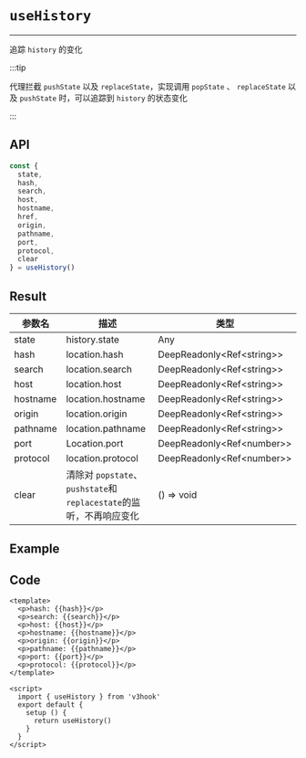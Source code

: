 # ``useHistory``

---



追踪 ``history`` 的变化



:::tip

代理拦截 ``pushState`` 以及 ``replaceState``，实现调用 ``popState`` 、 ``replaceState`` 以及 ``pushState`` 时，可以追踪到 ``history`` 的状态变化

:::



## API



```typescript
const {
  state,
  hash,
  search,
  host,
  hostname,
  href,
  origin,
  pathname,
  port,
  protocol,
  clear
} = useHistory()
```



## Result

| 参数名   | 描述                                                         | 类型                        |
| -------- | ------------------------------------------------------------ | --------------------------- |
| state    | history.state                                                | Any                         |
| hash     | location.hash                                                | DeepReadonly<Ref\<string\>> |
| search   | location.search                                              | DeepReadonly<Ref\<string\>> |
| host     | location.host                                                | DeepReadonly<Ref\<string\>> |
| hostname | location.hostname                                            | DeepReadonly<Ref\<string\>> |
| origin   | location.origin                                              | DeepReadonly<Ref\<string\>> |
| pathname | location.pathname                                            | DeepReadonly<Ref\<string\>> |
| port     | Location.port                                                | DeepReadonly<Ref\<number\>> |
| protocol | location.protocol                                            | DeepReadonly<Ref\<number\>> |
| clear    | 清除对 ``popstate``、``pushstate``和``replacestate``的监听，不再响应变化 | () => void                  |



## Example

<UseHistory/>



## Code

```vue
<template>
  <p>hash: {{hash}}</p>
  <p>search: {{search}}</p>
  <p>host: {{host}}</p>
  <p>hostname: {{hostname}}</p>
  <p>origin: {{origin}}</p>
  <p>pathname: {{pathname}}</p>
  <p>port: {{port}}</p>
  <p>protocol: {{protocol}}</p>
</template>

<script>
  import { useHistory } from 'v3hook'
  export default {
    setup () {
      return useHistory()
    }
  }
</script>
```

